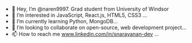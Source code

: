 - 👋 Hey, I’m @naren9997. Grad student from University of Windsor
- 👀 I’m interested in JavaScript, React.js, HTML5, CSS3 ...
- 🌱 I’m currently learning Python, MongoDB...
- 💞️ I’m looking to collaborate on open-source, web development project...
- 📫 How to reach me www.linkedin.com/in/snarayanan-dev ...


<!---
naren9997/naren9997 is a ✨ special ✨ repository because its `README.md` (this file) appears on your GitHub profile.
You can click the Preview link to take a look at your changes.
(https://github.com/naren9997/naren9997/blob/src/naren-bio.gif)
--->


